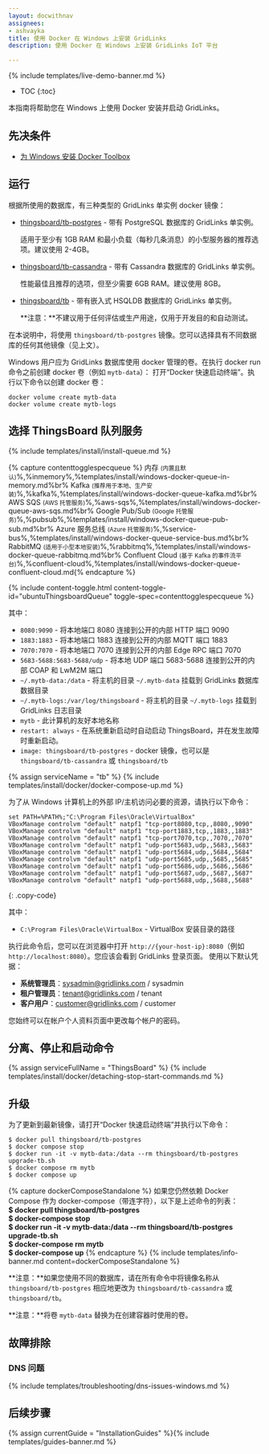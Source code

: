 ```yaml
---
layout: docwithnav
assignees:
- ashvayka
title: 使用 Docker 在 Windows 上安装 GridLinks
description: 使用 Docker 在 Windows 上安装 GridLinks IoT 平台

---
```


{% include templates/live-demo-banner.md %}

* TOC
{:toc}

本指南将帮助您在 Windows 上使用 Docker 安装并启动 GridLinks。


## 先决条件

- [为 Windows 安装 Docker Toolbox](https://docs.docker.com/toolbox/toolbox_install_windows/)

## 运行

根据所使用的数据库，有三种类型的 GridLinks 单实例 docker 镜像：

* [thingsboard/tb-postgres](https://hub.docker.com/r/thingsboard/tb-postgres/) - 带有 PostgreSQL 数据库的 GridLinks 单实例。

    适用于至少有 1GB RAM 和最小负载（每秒几条消息）的小型服务器的推荐选项。建议使用 2-4GB。
* [thingsboard/tb-cassandra](https://hub.docker.com/r/thingsboard/tb-cassandra/) - 带有 Cassandra 数据库的 GridLinks 单实例。

    性能最佳且推荐的选项，但至少需要 6GB RAM。建议使用 8GB。
* [thingsboard/tb](https://hub.docker.com/r/thingsboard/tb/) - 带有嵌入式 HSQLDB 数据库的 GridLinks 单实例。

    **注意：**不建议用于任何评估或生产用途，仅用于开发目的和自动测试。

在本说明中，将使用 `thingsboard/tb-postgres` 镜像。您可以选择具有不同数据库的任何其他镜像（见上文）。

Windows 用户应为 GridLinks 数据库使用 docker 管理的卷。在执行 docker run 命令之前创建 docker 卷（例如 `mytb-data`）：
打开“Docker 快速启动终端”。执行以下命令以创建 docker 卷：

``` 
docker volume create mytb-data
docker volume create mytb-logs
```

## 选择 ThingsBoard 队列服务

{% include templates/install/install-queue.md %}

{% capture contenttogglespecqueue %}
内存 <small>(内置且默认)</small>%,%inmemory%,%templates/install/windows-docker-queue-in-memory.md%br%
Kafka <small>(推荐用于本地、生产安装)</small>%,%kafka%,%templates/install/windows-docker-queue-kafka.md%br%
AWS SQS <small>(AWS 托管服务)</small>%,%aws-sqs%,%templates/install/windows-docker-queue-aws-sqs.md%br%
Google Pub/Sub <small>(Google 托管服务)</small>%,%pubsub%,%templates/install/windows-docker-queue-pub-sub.md%br%
Azure 服务总线 <small>(Azure 托管服务)</small>%,%service-bus%,%templates/install/windows-docker-queue-service-bus.md%br%
RabbitMQ <small>(适用于小型本地安装)</small>%,%rabbitmq%,%templates/install/windows-docker-queue-rabbitmq.md%br%
Confluent Cloud <small>(基于 Kafka 的事件流平台)</small>%,%confluent-cloud%,%templates/install/windows-docker-queue-confluent-cloud.md{% endcapture %}

{% include content-toggle.html content-toggle-id="ubuntuThingsboardQueue" toggle-spec=contenttogglespecqueue %} 

其中：

- `8080:9090` - 将本地端口 8080 连接到公开的内部 HTTP 端口 9090
- `1883:1883` - 将本地端口 1883 连接到公开的内部 MQTT 端口 1883
- `7070:7070` - 将本地端口 7070 连接到公开的内部 Edge RPC 端口 7070
- `5683-5688:5683-5688/udp` - 将本地 UDP 端口 5683-5688 连接到公开的内部 COAP 和 LwM2M 端口
- `~/.mytb-data:/data` - 将主机的目录 `~/.mytb-data` 挂载到 GridLinks 数据库数据目录
- `~/.mytb-logs:/var/log/thingsboard` - 将主机的目录 `~/.mytb-logs` 挂载到 GridLinks 日志目录
- `mytb` - 此计算机的友好本地名称
- `restart: always` - 在系统重新启动时自动启动 ThingsBoard，并在发生故障时重新启动。
- `image: thingsboard/tb-postgres` - docker 镜像，也可以是 `thingsboard/tb-cassandra` 或 `thingsboard/tb`

{% assign serviceName = "tb" %}
{% include templates/install/docker/docker-compose-up.md %}

为了从 Windows 计算机上的外部 IP/主机访问必要的资源，请执行以下命令：

``` 
set PATH=%PATH%;"C:\Program Files\Oracle\VirtualBox"
VBoxManage controlvm "default" natpf1 "tcp-port8080,tcp,,8080,,9090"  
VBoxManage controlvm "default" natpf1 "tcp-port1883,tcp,,1883,,1883"
VBoxManage controlvm "default" natpf1 "tcp-port7070,tcp,,7070,,7070"
VBoxManage controlvm "default" natpf1 "udp-port5683,udp,,5683,,5683"
VBoxManage controlvm "default" natpf1 "udp-port5684,udp,,5684,,5684"
VBoxManage controlvm "default" natpf1 "udp-port5685,udp,,5685,,5685"
VBoxManage controlvm "default" natpf1 "udp-port5686,udp,,5686,,5686"
VBoxManage controlvm "default" natpf1 "udp-port5687,udp,,5687,,5687"
VBoxManage controlvm "default" natpf1 "udp-port5688,udp,,5688,,5688"
```
{: .copy-code}

其中：

- `C:\Program Files\Oracle\VirtualBox` - VirtualBox 安装目录的路径


执行此命令后，您可以在浏览器中打开 `http://{your-host-ip}:8080`（例如 `http://localhost:8080`）。您应该会看到 GridLinks 登录页面。
使用以下默认凭据：

- **系统管理员**：sysadmin@gridlinks.com / sysadmin
- **租户管理员**：tenant@gridlinks.com / tenant
- **客户用户**：customer@gridlinks.com / customer
    
您始终可以在帐户个人资料页面中更改每个帐户的密码。

## 分离、停止和启动命令

{% assign serviceFullName = "ThingsBoard" %}
{% include templates/install/docker/detaching-stop-start-commands.md %}

## 升级

为了更新到最新镜像，请打开“Docker 快速启动终端”并执行以下命令：

```
$ docker pull thingsboard/tb-postgres
$ docker compose stop
$ docker run -it -v mytb-data:/data --rm thingsboard/tb-postgres upgrade-tb.sh
$ docker compose rm mytb
$ docker compose up
```

{% capture dockerComposeStandalone %}
如果您仍然依赖 Docker Compose 作为 docker-compose（带连字符），以下是上述命令的列表：
<br>**$ docker pull thingsboard/tb-postgres**
<br>**$ docker-compose stop**
<br>**$ docker run -it -v mytb-data:/data --rm thingsboard/tb-postgres upgrade-tb.sh**
<br>**$ docker-compose rm mytb**
<br>**$ docker-compose up**
{% endcapture %}
{% include templates/info-banner.md content=dockerComposeStandalone %}


**注意：**如果您使用不同的数据库，请在所有命令中将镜像名称从 `thingsboard/tb-postgres` 相应地更改为 `thingsboard/tb-cassandra` 或 `thingsboard/tb`。
 
**注意：**将卷 `mytb-data` 替换为在创建容器时使用的卷。

## 故障排除

### DNS 问题

{% include templates/troubleshooting/dns-issues-windows.md %}

## 后续步骤

{% assign currentGuide = "InstallationGuides" %}{% include templates/guides-banner.md %}